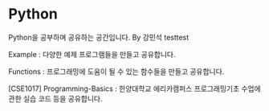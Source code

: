 # Python
Python을 공부하며 공유하는 공간입니다.   By 강민석
testtest


Example : 다양한 예제 프로그램들을 만들고 공유합니다.

Functions : 프로그래밍에 도움이 될 수 있는 함수들을 만들고 공유합니다.

[CSE1017] Programming-Basics : 한양대학교 에리카캠퍼스 프로그래밍기초 수업에 관한 실습 코드 등을 공유합니다.
